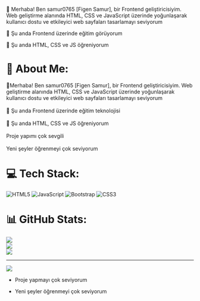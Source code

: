 👋 Merhaba! Ben samur0765 [Figen Samur], bir Frontend geliştiricisiyim. Web geliştirme alanında HTML, CSS ve JavaScript üzerinde yoğunlaşarak kullanıcı dostu ve etkileyici web sayfaları tasarlamayı seviyorum

 🔭 Şu anda Frontend üzerinde eğitim görüyorum
 
🌱 Şu anda HTML, CSS ve JS öğreniyorum
# 💫 About Me:
👋Merhaba! Ben samur0765 [Figen Samur], bir Frontend geliştiricisiyim. Web geliştirme alanında HTML, CSS ve JavaScript üzerinde yoğunlaşarak kullanıcı dostu ve etkileyici web sayfaları tasarlamayı seviyorum<br><br>🔭 Şu anda Frontend üzerinde eğitim teknolojisi<br><br>🌱 Şu anda HTML, CSS ve JS öğreniyorum<br><br>Proje yapımı çok sevgili<br><br>Yeni şeyler öğrenmeyi çok seviyorum


# 💻 Tech Stack:
![HTML5](https://img.shields.io/badge/html5-%23E34F26.svg?style=for-the-badge&logo=html5&logoColor=white) ![JavaScript](https://img.shields.io/badge/javascript-%23323330.svg?style=for-the-badge&logo=javascript&logoColor=%23F7DF1E) ![Bootstrap](https://img.shields.io/badge/bootstrap-%238511FA.svg?style=for-the-badge&logo=bootstrap&logoColor=white) ![CSS3](https://img.shields.io/badge/css3-%231572B6.svg?style=for-the-badge&logo=css3&logoColor=white)
# 📊 GitHub Stats:
![](https://github-readme-stats.vercel.app/api?username=samur0765&theme=dark&hide_border=true&include_all_commits=true&count_private=true)<br/>
![](https://github-readme-streak-stats.herokuapp.com/?user=samur0765&theme=dark&hide_border=true)<br/>
![](https://github-readme-stats.vercel.app/api/top-langs/?username=samur0765&theme=dark&hide_border=true&include_all_commits=true&count_private=true&layout=compact)

---
[![](https://visitcount.itsvg.in/api?id=samur0765&icon=0&color=0)](https://visitcount.itsvg.in)

<!-- Proudly created with GPRM ( https://gprm.itsvg.in ) -->
- Proje yapmayı çok seviyorum
  
- Yeni şeyler öğrenmeyi çok seviyorum

